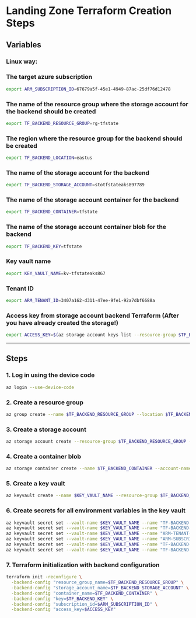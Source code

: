 # Landing Zone Terraform Creation Steps

## Variables

### Linux way:

### The target azure subscription
```bash
export ARM_SUBSCRIPTION_ID=67679a5f-45e1-4949-87ac-25df76d12478
```

### The name of the resource group where the storage account for the backend should be created
```bash
export TF_BACKEND_RESOURCE_GROUP=rg-tfstate
```

### The region where the resource group for the backend should be created
```bash
export TF_BACKEND_LOCATION=eastus
```

### The name of the storage account for the backend
```bash 
export TF_BACKEND_STORAGE_ACCOUNT=stotfstateaks897789
```

### The name of the storage account container for the backend
```bash
export TF_BACKEND_CONTAINER=tfstate
```

### The name of the storage account container blob for the backend
```bash
export TF_BACKEND_KEY=tfstate
```

### Key vault name
```bash
export KEY_VAULT_NAME=kv-tfstateaks867
```

### Tenant ID
```bash
export ARM_TENANT_ID=3407a162-d311-47ee-9fe1-92a7dbf6688a
```

### Access key from storage account backend Terraform (After you have already created the storage!)
```bash
export ACCESS_KEY=$(az storage account keys list --resource-group $TF_BACKEND_RESOURCE_GROUP --account-name $TF_BACKEND_STORAGE_ACCOUNT --query "[0].value" --output tsv)
```

---

## Steps

### 1. Log in using the device code
```bash
az login --use-device-code
```

### 2. Create a resource group
```bash
az group create --name $TF_BACKEND_RESOURCE_GROUP --location $TF_BACKEND_LOCATION
```

### 3. Create a storage account
```bash
az storage account create --resource-group $TF_BACKEND_RESOURCE_GROUP --name $TF_BACKEND_STORAGE_ACCOUNT --sku Standard_LRS --encryption-services blob --location $TF_BACKEND_LOCATION
```

### 4. Create a container blob
```bash
az storage container create --name $TF_BACKEND_CONTAINER --account-name $TF_BACKEND_STORAGE_ACCOUNT
```

### 5. Create a key vault
```bash
az keyvault create --name $KEY_VAULT_NAME --resource-group $TF_BACKEND_RESOURCE_GROUP --location $TF_BACKEND_LOCATION --enable-rbac-authorization false
```

### 6. Create secrets for all environment variables in the key vault
```bash
az keyvault secret set --vault-name $KEY_VAULT_NAME --name "TF-BACKEND-STORAGE-ACCOUNT" --value $TF_BACKEND_STORAGE_ACCOUNT
az keyvault secret set --vault-name $KEY_VAULT_NAME --name "TF-BACKEND-KEY" --value $TF_BACKEND_KEY
az keyvault secret set --vault-name $KEY_VAULT_NAME --name "ARM-TENANT-ID" --value $ARM_TENANT_ID
az keyvault secret set --vault-name $KEY_VAULT_NAME --name "ARM-SUBSCRIPTION-ID" --value $ARM_SUBSCRIPTION_ID
az keyvault secret set --vault-name $KEY_VAULT_NAME --name "TF-BACKEND-RESOURCE-GROUP" --value $TF_BACKEND_RESOURCE_GROUP
az keyvault secret set --vault-name $KEY_VAULT_NAME --name "TF-BACKEND-CONTAINER" --value $TF_BACKEND_CONTAINER
```

### 7. Terraform initialization with backend configuration
```bash
terraform init -reconfigure \
  -backend-config "resource_group_name=$TF_BACKEND_RESOURCE_GROUP" \
  -backend-config "storage_account_name=$TF_BACKEND_STORAGE_ACCOUNT" \
  -backend-config "container_name=$TF_BACKEND_CONTAINER" \
  -backend-config "key=$TF_BACKEND_KEY" \
  -backend-config "subscription_id=$ARM_SUBSCRIPTION_ID" \
  -backend-config "access_key=$ACCESS_KEY"
```